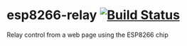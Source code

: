 # esp8266-relay [![Build Status](https://travis-ci.org/openhomeautomation/esp8266-relay.svg)](https://travis-ci.org/openhomeautomation/esp8266-relay)
Relay control from a web page using the ESP8266 chip
